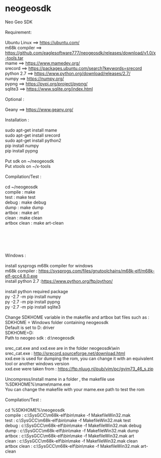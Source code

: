 # neogeosdk
Neo Geo SDK
<br/>
<br/>
Requirement:
<br/>
 <br/>
Ubuntu Linux   ==> https://ubuntu.com/
<br/>
m68k compiler  ==> https://github.com/eaglesoftware777/neogeosdk/releases/download/v1.0/x-tools.tar
<br/>
mame           ==> https://www.mamedev.org/
<br/>
srecord        ==> https://packages.ubuntu.com/search?keywords=srecord
<br/>
python 2.7     ==> https://www.python.org/download/releases/2.7/
<br/>
numpy          ==> https://numpy.org/
<br/>
pypng          ==> https://pypi.org/project/pypng/
<br/>
sqlite3        ==> https://www.sqlite.org/index.html
<br/>
<br/>
Optional :
<br/>
<br/>
Geany          ==> https://www.geany.org/
<br/>
<br/>
Installation :
<br/><br/>
sudo apt-get install mame<br/>
sudo apt-get install srecord<br/>
sudo apt-get install python2<br/>
pip install numpy<br/>
pip install pypng<br/><br/>
Put sdk    on ~/neogeosdk<br/>
Put xtools on ~/x-tools<br/>
<br/>
Compilation/Test : <br/><br/>
cd ~/neogeosdk<br/>
compile      : make<br/>
test         : make test<br/>
debug        : make debug<br/>
dump         : make dump<br/>
artbox       : make art<br/>
clean        : make clean<br/>
artbox clean : make art-clean<br/>
<br/>
<br/>
<br/>
#
Windows : 
<br/>
<br/>
install sysprogs m68k compiler for windows
<br/>
m68k compiler : https://sysprogs.com/files/gnutoolchains/m68k-elf/m68k-elf-gcc4.8.0.exe
<br/>
install python 2.7  :https://www.python.org/ftp/python/
<br/>
<br/>
install python required package
<br/>
py -2.7 -m pip install numpy
<br/>
py -2.7 -m pip install pypng
<br/>
py -2.7 -m pip install sqlite3
<br/>
<br/>
Change SDKHOME variable in the makefile and artbox bat files such as :
<br/>
SDKHOME = Windows folder containing  neogeosdk 
<br/>
Default is set to D: driver
<br/>
SDKHOME=D: 
<br/>
Path to neogeo sdk : d:\neogeosdk
<br/>
<br/>
srec_cat.exe and xxd.exe are in the folder neogeosdk\win 
<br/>
srec_cat.exe  : http://srecord.sourceforge.net/download.html
<br/>
xxd.exe is used for  dumping the rom, you can change it with an equivalent tool or another windows version
<br/>
xxd.exe were taken from : https://ftp.nluug.nl/pub/vim/pc/gvim73_46_s.zip
<br/>
<br/>
Uncompress/install mame in a folder , the makefile use %SDKHOME%\mame\mame.exe
<br/>
You can change the makefile with your mame.exe path to test the rom
<br/>
<br/>
Compilation/Test : <br/><br/>
cd %SDKHOME%\neogeosdk<br/>
compile : c:\SysGCC\m68k-elf\bin\make -f MakefileWin32.mak
<br/>
test : c:\SysGCC\m68k-elf\bin\make -f MakefileWin32.mak test
<br/>
debug : c:\SysGCC\m68k-elf\bin\make -f MakefileWin32.mak debug
<br/>
dump : c:\SysGCC\m68k-elf\bin\make -f MakefileWin32.mak dump
<br/>
artbox : c:\SysGCC\m68k-elf\bin\make -f MakefileWin32.mak art
<br/>
clean : c:\SysGCC\m68k-elf\bin\make -f MakefileWin32.mak clean
<br/>
artbox clean : c:\SysGCC\m68k-elf\bin\make -f MakefileWin32.mak art-clean





